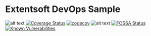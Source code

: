 # Extentsoft DevOps Sample

![alt text](https://travis-ci.org/extentsoft/devops-node.svg?branch=master)
[![Coverage Status](https://coveralls.io/repos/github/extentsoft/devops-node/badge.svg?branch=master)](https://coveralls.io/github/extentsoft/devops-node?branch=master)
[![codecov](https://codecov.io/gh/extentsoft/devops-node/branch/master/graph/badge.svg)](https://codecov.io/gh/extentsoft/devops-node)
![alt text](https://david-dm.org/extentsoft/devops-node.svg)
[![FOSSA Status](https://app.fossa.io/api/projects/git%2Bgithub.com%2Fextentsoft%2Fdevops-node.svg?type=shield)](https://app.fossa.io/projects/git%2Bgithub.com%2Fextentsoft%2Fdevops-node?ref=badge_shield)
[![Known Vulnerabilities](https://snyk.io/test/github/extentsoft/devops-node/badge.svg)](https://snyk.io/test/github/extentsoft/{repo})

